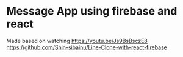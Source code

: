 # Message App using firebase and react
Made based on watching
https://youtu.be/Js9BsBsczE8
https://github.com/Shin-sibainu/Line-Clone-with-react-firebase